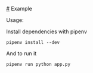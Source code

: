[#](#) Example

Usage:

Install dependencies with pipenv 
```
pipenv install --dev
```

And to run it 
```
pipenv run python app.py
```
